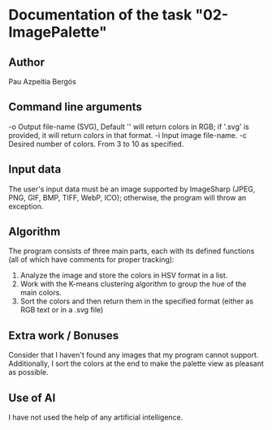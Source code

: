 # Documentation of the task "02-ImagePalette"

## Author
Pau Azpeitia Bergós

## Command line arguments
-o Output file-name (SVG), Default '' will return colors in RGB; if '.svg' is provided, it will return colors in that format.
-i Input image file-name.
-c Desired number of colors. From 3 to 10 as specified.

## Input data
The user's input data must be an image supported by ImageSharp (JPEG, PNG, GIF, BMP, TIFF, WebP, ICO); otherwise, the program will throw an exception.

## Algorithm
The program consists of three main parts, each with its defined functions (all of which have comments for proper tracking):
  1. Analyze the image and store the colors in HSV format in a list.
  2. Work with the K-means clustering algorithm to group the hue of the main colors.
  3. Sort the colors and then return them in the specified format (either as RGB text or in a .svg file)

## Extra work / Bonuses
Consider that I haven't found any images that my program cannot support. Additionally, I sort the colors at the end to make the palette view as pleasant as possible.


## Use of AI
I have not used the help of any artificial intelligence.